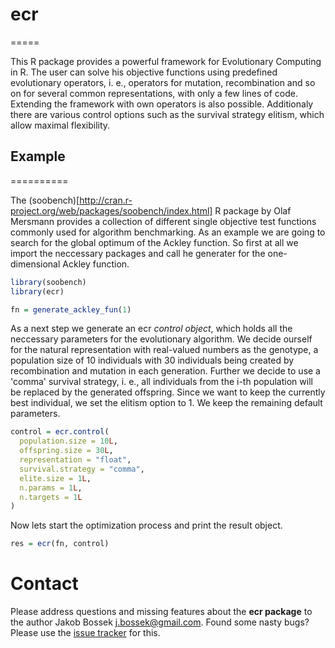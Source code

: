# ecr
=====

This R package provides a powerful framework for Evolutionary Computing in R. The user can solve his objective functions using predefined evolutionary operators, i. e., operators for mutation, recombination and so on for several common representations, with only a few lines of code. Extending the framework with own operators is also possible. Additionaly there are various control options such as the survival strategy elitism, which allow maximal flexibility.


## Example
==========

The (soobench)[http://cran.r-project.org/web/packages/soobench/index.html] R package by Olaf Mersmann provides a collection of different single objective test functions commonly used for algorithm benchmarking. As an example we are going to search for the global optimum of the Ackley function. So first at all we import the neccessary packages and call he generater for the one-dimensional Ackley function.

```R
library(soobench)
library(ecr)

fn = generate_ackley_fun(1)
```

As a next step we generate an ecr *control object*, which holds all the neccessary parameters for the evolutionary algorithm. We decide ourself for the natural representation with real-valued numbers as the genotype, a population size of 10 individuals with 30 individuals being created by recombination and mutation in each generation. Further we decide to use a 'comma' survival strategy, i. e., all individuals from the i-th population will be replaced by the generated offspring. Since we want to keep the currently best individual, we set the elitism option to 1. We keep the remaining default parameters.

```R
control = ecr.control(
  population.size = 10L,
  offspring.size = 30L,
  representation = "float",
  survival.strategy = "comma",
  elite.size = 1L,
  n.params = 1L,
  n.targets = 1L
)
```

Now lets start the optimization process and print the result object.

```R
res = ecr(fn, control)
```

Contact
=======
Please address questions and missing features about the **ecr package** to the author Jakob Bossek <j.bossek@gmail.com>. Found some nasty bugs? Please use the [issue tracker](https://github.com/jbossek/ecr/issues) for this.



